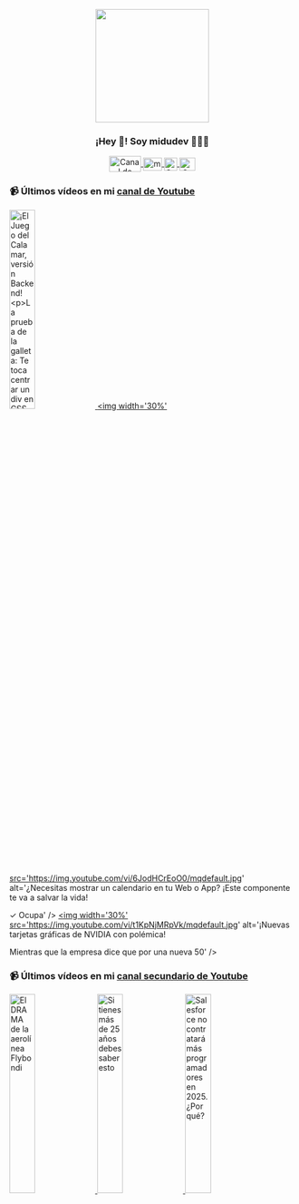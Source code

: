 <p align="center" width="300">
   <img align="center" width="200" src="https://user-images.githubusercontent.com/1561955/106762302-fda9de00-6635-11eb-99be-3ef744e60c0e.png" />
   <h3 align="center">¡Hey 👋! Soy midudev 👨🏻‍💻</h3>
</p>

<p align="center">
   <a href="https://twitch.tv/midudev" target="blank">
    <img align="center" src="https://upload.wikimedia.org/wikipedia/commons/c/ce/Twitch_logo_2019.svg" alt="Canal de Twitch de midudev" height="28px" width="56px" />
  </a>
  <span style="width: 8px;"> </span>
   <a href="https://youtube.com/midudev" target="blank">
    <img align="center" src="https://upload.wikimedia.org/wikipedia/commons/0/09/YouTube_full-color_icon_%282017%29.svg" alt="midudev" height="23px" width="33px" />
  </a>
  <span style="width: 8px;"> </span>
  <a href="https://instagram.com/midu.dev" target="blank">
    <img align="center" src="https://upload.wikimedia.org/wikipedia/commons/e/e7/Instagram_logo_2016.svg" alt="Canal de Instagram de midu.dev" height="23px" width="23px" />
  </a>
  <span style="width: 8px;"> </span>
  <a href="https://twitter.com/midudev" target="blank">
    <img align="center" src="https://upload.wikimedia.org/wikipedia/commons/thumb/6/6f/Logo_of_Twitter.svg/2491px-Logo_of_Twitter.svg.png" alt="Canal de Twitter de midudev" height="23px" width="28px" />
  </a>
</p>

### 📹 Últimos vídeos en mi [canal de Youtube](https://youtube.com/midudev?sub_confirmation=1)

<a href='https://youtu.be/5K2ZwXPJX1E' target='_blank'>
  <img width='30%' src='https://img.youtube.com/vi/5K2ZwXPJX1E/mqdefault.jpg' alt='¡El Juego del Calamar, versión Backend!

La prueba de la galleta:
Te toca centrar un div en CSS en m' />
</a>
<a href='https://youtu.be/6JodHCrEoO0' target='_blank'>
  <img width='30%' src='https://img.youtube.com/vi/6JodHCrEoO0/mqdefault.jpg' alt='¿Necesitas mostrar un calendario en tu Web o App?
¡Este componente te va a salvar la vida!

✓ Ocupa' />
</a>
<a href='https://youtu.be/t1KpNjMRpVk' target='_blank'>
  <img width='30%' src='https://img.youtube.com/vi/t1KpNjMRpVk/mqdefault.jpg' alt='¡Nuevas tarjetas gráficas de NVIDIA con polémica!

Mientras que la empresa dice que por una nueva 50' />
</a>

### 📹 Últimos vídeos en mi [canal secundario de Youtube](https://youtube.com/midulive?sub_confirmation=1)

<a href='https://youtu.be/txJ62UH1Fgw' target='_blank'>
  <img width='30%' src='https://img.youtube.com/vi/txJ62UH1Fgw/mqdefault.jpg' alt='El DRAMA de la aerolínea Flybondi' />
</a>
<a href='https://youtu.be/juI1Z3UmkLg' target='_blank'>
  <img width='30%' src='https://img.youtube.com/vi/juI1Z3UmkLg/mqdefault.jpg' alt='Si tienes más de 25 años debes saber esto' />
</a>
<a href='https://youtu.be/Ew9cCLrJSXY' target='_blank'>
  <img width='30%' src='https://img.youtube.com/vi/Ew9cCLrJSXY/mqdefault.jpg' alt='Salesforce no contratará más programadores en 2025. ¿Por qué?' />
</a>